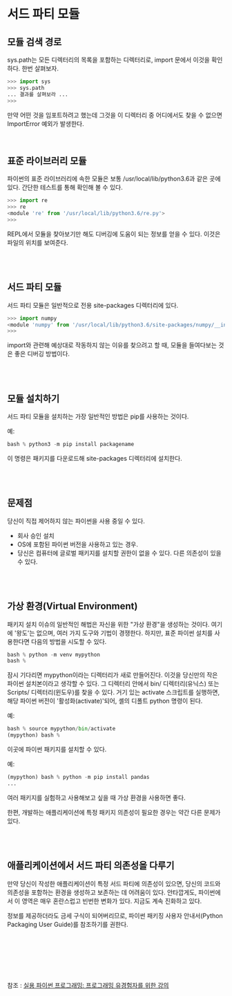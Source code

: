 # 서드 파티 모듈



## 모듈 검색 경로

sys.path는 모든 디렉터리의 목록을 포함하는 디렉터리로, import 문에서 이것을 확인하다. 한번 살펴보자.

```python
>>> import sys
>>> sys.path
... 결과를 살펴보라 ...
>>>
```

만약 어떤 것을 임포트하려고 했는데 그것을 이 디렉터리 중 어디에서도 찾을 수 없으면 ImportError 예외가 발생한다.

<br/>

## 표준 라이브러리 모듈

파이썬의 표준 라이브러리에 속한 모듈은 보통 /usr/local/lib/python3.6과 같은 곳에 있다. 간단한 테스트를 통해 확인해 볼 수 있다.

```python
>>> import re
>>> re
<module 're' from '/usr/local/lib/python3.6/re.py'>
>>>
```

REPL에서 모듈을 찾아보기만 해도 디버깅에 도움이 되는 정보를 얻을 수 있다. 이것은 파일의 위치를 보여준다.

<br/><br/>

## 서드 파티 모듈

서드 파티 모듈은 일반적으로 전용 site-packages 디렉터리에 있다. 


```python
>>> import numpy
<module 'numpy' from '/usr/local/lib/python3.6/site-packages/numpy/__init__.py'>
>>>
```

import와 관련해 예상대로 작동하지 않는 이유를 찾으려고 할 때, 모듈을 들여다보는 것은 좋은 디버깅 방법이다.

<br/><br/>

## 모듈 설치하기

서드 파티 모듈을 설치하는 가장 일반적인 방법은 pip를 사용하는 것이다. 

예:
```python
bash % python3 -m pip install packagename
```

이 명령은 패키지를 다운로드해 site-packages 디렉터리에 설치한다.

<br/><br/>

## 문제점

당신이 직접 제어하지 않는 파이썬을 사용 중일 수 있다.

- 회사 승인 설치
- OS에 포함된 파이썬 버전을 사용하고 있는 경우.
- 당신은 컴퓨터에 글로벌 패키지를 설치할 권한이 없을 수 있다. 다른 의존성이 있을 수 있다.

<br/><br/>

## 가상 환경(Virtual Environment)

패키지 설치 이슈의 일반적인 해법은 자신을 위한 "가상 환경"을 생성하는 것이다. 여기에 '왕도'는 없으며, 여러 가지 도구와 기법이 경쟁한다. 하지만, 표준 파이썬 설치를 사용한다면 다음의 방법을 시도할 수 있다.

```python
bash % python -m venv mypython
bash %
```

잠시 기다리면 mypython이라는 디렉터리가 새로 만들어진다. 이것을 당신만의 작은 파이썬 설치본이라고 생각할 수 있다. 그 디렉터리 안에서 bin/ 디렉터리(유닉스) 또는 Scripts/ 디렉터리(윈도우)를 찾을 수 있다. 거기 있는 activate 스크립트를 실행하면, 해당 파이썬 버전이 '활성화(activate)'되어, 셸의 디폴트 python 명령이 된다. 

예:
```python
bash % source mypython/bin/activate
(mypython) bash %
```

이곳에 파이썬 패키지를 설치할 수 있다. 

예:
```python
(mypython) bash % python -m pip install pandas
...
```

여러 패키지를 실험하고 사용해보고 싶을 때 가상 환경을 사용하면 좋다.

한편, 개발하는 애플리케이션에 특정 패키지 의존성이 필요한 경우는 약간 다른 문제가 있다.

<br/><br/>

## 애플리케이션에서 서드 파티 의존성을 다루기

만약 당신이 작성한 애플리케이션이 특정 서드 파티에 의존성이 있으면, 당신의 코드와 의존성을 포함하는 환경을 생성하고 보존하는 데 어려움이 있다. 안타깝게도, 파이썬에서 이 영역은 매우 혼란스럽고 빈번한 변화가 있다. 지금도 계속 진화하고 있다.

정보를 제공하더라도 금세 구식이 되어버리므로, 파이썬 패키징 사용자 안내서(Python Packaging User Guide)를 참조하기를 권한다.



<br/><br/><br/>
---
참조 : 
[실용 파이썬 프로그래밍: 프로그래밍 유경험자를 위한 강의](https://wikidocs.net/84435)